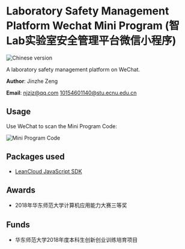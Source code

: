 # Laboratory Safety Management Platform Wechat Mini Program (智Lab实验室安全管理平台微信小程序)
![Chinese version](https://jaywcjlove.github.io/sb/lang/chinese.svg)

A laboratory safety management platform on WeChat.

**Author**: Jinzhe Zeng

**Email**: njzjz@qq.com 10154601140@stu.ecnu.edu.cn

## Usage
Use WeChat to scan the Mini Program Code:

![Mini Program Code](https://i.loli.net/2018/07/06/5b3f710d4a55c.jpg)

## Packages used
* [LeanCloud JavaScript SDK](https://releases.leanapp.cn/#/leancloud/javascript-sdk/releases)

## Awards
* 2018年华东师范大学计算机应用能力大赛三等奖

## Funds
* 华东师范大学2018年度本科生创新创业训练培育项目
